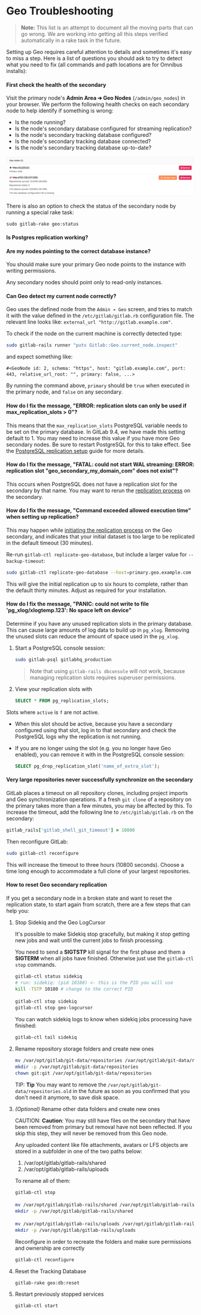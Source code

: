 # Geo Troubleshooting

>**Note:**
This list is an attempt to document all the moving parts that can go wrong.
We are working into getting all this steps verified automatically in a
rake task in the future.

Setting up Geo requires careful attention to details and sometimes it's easy to
miss a step. Here is a list of questions you should ask to try to detect
what you need to fix (all commands and path locations are for Omnibus installs):

#### First check the health of the secondary

Visit the primary node's **Admin Area ➔ Geo Nodes** (`/admin/geo_nodes`) in
your browser. We perform the following health checks on each secondary node
to help identify if something is wrong:

- Is the node running?
- Is the node's secondary database configured for streaming replication?
- Is the node's secondary tracking database configured?
- Is the node's secondary tracking database connected?
- Is the node's secondary tracking database up-to-date?

![Geo health check](img/geo_node_healthcheck.png)

There is also an option to check the status of the secondary node by running a special rake task:

```
sudo gitlab-rake geo:status
```

#### Is Postgres replication working?

#### Are my nodes pointing to the correct database instance?

You should make sure your primary Geo node points to the instance with
writing permissions.

Any secondary nodes should point only to read-only instances.

#### Can Geo detect my current node correctly?

Geo uses the defined node from the `Admin ➔ Geo` screen, and tries to match
it with the value defined in the `/etc/gitlab/gitlab.rb` configuration file.
The relevant line looks like: `external_url "http://gitlab.example.com"`.

To check if the node on the current machine is correctly detected type:

```bash
sudo gitlab-rails runner "puts Gitlab::Geo.current_node.inspect"
```

and expect something like:

```
#<GeoNode id: 2, schema: "https", host: "gitlab.example.com", port: 443, relative_url_root: "", primary: false, ...>
```

By running the command above, `primary` should be `true` when executed in
the primary node, and `false` on any secondary.

#### How do I fix the message, "ERROR:  replication slots can only be used if max_replication_slots > 0"?

This means that the `max_replication_slots` PostgreSQL variable needs to
be set on the primary database. In GitLab 9.4, we have made this setting
default to 1. You may need to increase this value if you have more Geo
secondary nodes. Be sure to restart PostgreSQL for this to take
effect. See the [PostgreSQL replication
setup][database-pg-replication] guide for more details.

#### How do I fix the message, "FATAL:  could not start WAL streaming: ERROR:  replication slot "geo_secondary_my_domain_com" does not exist"?

This occurs when PostgreSQL does not have a replication slot for the
secondary by that name. You may want to rerun the [replication
process](database.md) on the secondary.

#### How do I fix the message, "Command exceeded allowed execution time" when setting up replication?

This may happen while [initiating the replication process][database-start-replication] on the Geo secondary, 
and indicates that your initial dataset is too large to be replicated in the default timeout (30 minutes).

Re-run `gitlab-ctl replicate-geo-database`, but include a larger value for
`--backup-timeout`:

```bash
sudo gitlab-ctl replicate-geo-database --host=primary.geo.example.com --slot-name=secondary_geo_example_com --backup-timeout=21600
```

This will give the initial replication up to six hours to complete, rather than
the default thirty minutes. Adjust as required for your installation.

#### How do I fix the message, "PANIC: could not write to file 'pg_xlog/xlogtemp.123': No space left on device"

Determine if you have any unused replication slots in the primary database.  This can cause large amounts of 
log data to build up in `pg_xlog`. Removing the unused slots can reduce the amount of space used in the `pg_xlog`.

1. Start a PostgreSQL console session:

    ```bash
    sudo gitlab-psql gitlabhq_production
    ```

    > Note that using `gitlab-rails dbconsole` will not work, because managing replication slots requires 
      superuser permissions.

2. View your replication slots with

     ```sql
     SELECT * FROM pg_replication_slots;
     ```

Slots where `active` is `f` are not active.

- When this slot should be active, because you have a secondary configured using that slot,
  log in to that secondary and check the PostgreSQL logs why the replication is not running.

- If you are no longer using the slot (e.g. you no longer have Geo enabled), you can remove it with in the 
  PostgreSQL console session:

    ```sql
    SELECT pg_drop_replication_slot('name_of_extra_slot');
    ```

#### Very large repositories never successfully synchronize on the secondary

GitLab places a timeout on all repository clones, including project imports
and Geo synchronization operations. If a fresh `git clone` of a repository
on the primary takes more than a few minutes, you may be affected by this.
To increase the timeout, add the following line to `/etc/gitlab/gitlab.rb`
on the secondary:

```ruby
gitlab_rails['gitlab_shell_git_timeout'] = 10800
```

Then reconfigure GitLab:

```bash
sudo gitlab-ctl reconfigure
```

This will increase the timeout to three hours (10800 seconds). Choose a time
long enough to accommodate a full clone of your largest repositories.

#### How to reset Geo secondary replication

If you get a secondary node in a broken state and want to reset the replication state,
to start again from scratch, there are a few steps that can help you:

1. Stop Sidekiq and the Geo LogCursor

    It's possible to make Sidekiq stop gracefully, but making it stop getting new jobs and
    wait until the current jobs to finish processing.
    
    You need to send a **SIGTSTP** kill signal for the first phase and them a **SIGTERM**
    when all jobs have finished. Otherwise just use the `gitlab-ctl stop` commands.
    
    ```bash
    gitlab-ctl status sidekiq
    # run: sidekiq: (pid 10180) <- this is the PID you will use
    kill -TSTP 10180 # change to the correct PID
    
    gitlab-ctl stop sidekiq
    gitlab-ctl stop geo-logcursor
    ```
    
    You can watch sidekiq logs to know when sidekiq jobs processing have finished:
    
    ```bash
    gitlab-ctl tail sidekiq
    ```

1. Rename repository storage folders and create new ones

    ```bash
    mv /var/opt/gitlab/git-data/repositories /var/opt/gitlab/git-data/repositories.old
    mkdir -p /var/opt/gitlab/git-data/repositories
    chown git:git /var/opt/gitlab/git-data/repositories
    ```
    
    TIP: **Tip**
    You may want to remove the `/var/opt/gitlab/git-data/repositories.old` in the future
    as soon as you confirmed that you don't need it anymore, to save disk space.
    
1. _(Optional)_ Rename other data folders and create new ones

    CAUTION: **Caution**:
    You may still have files on the secondary that have been removed from primary but 
    removal have not been reflected. If you skip this step, they will never be removed
    from this Geo node.
    
    Any uploaded content like file attachments, avatars or LFS objects are stored in a
    subfolder in one of the two paths below:
    
    1. /var/opt/gitlab/gitlab-rails/shared
    1. /var/opt/gitlab/gitlab-rails/uploads
    
    To rename all of them:
    
    ```bash
    gitlab-ctl stop
 
    mv /var/opt/gitlab/gitlab-rails/shared /var/opt/gitlab/gitlab-rails/shared.old
    mkdir -p /var/opt/gitlab/gitlab-rails/shared
 
    mv /var/opt/gitlab/gitlab-rails/uploads /var/opt/gitlab/gitlab-rails/uploads.old
    mkdir -p /var/opt/gitlab/gitlab-rails/uploads
    ```
    
    Reconfigure in order to recreate the folders and make sure permissions and ownership
    are correctly
    
    ```bash
    gitlab-ctl reconfigure
    ```

1. Reset the Tracking Database

    ```bash
    gitlab-rake geo:db:reset
    ```

1. Restart previously stopped services

    ```bash
    gitlab-ctl start
    ```

[database-start-replication]: database.md#step-3-initiate-the-replication-process
[database-pg-replication]: database.md#postgresql-replication
